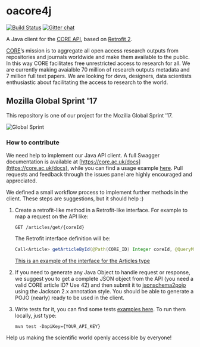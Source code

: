 # oacore4j

[![Build Status](https://travis-ci.org/oacore/oacore4j.svg?branch=master)](https://travis-ci.org/oacore/oacore4j)
[![Gitter chat](https://badges.gitter.im/org.png)](https://gitter.im/oacore-mozsprint17/Lobby)

A Java client for the [CORE API](https://core.ac.uk/docs/), based on [Retrofit 2](https://github.com/square/retrofit).

[CORE](https://core.ac.uk)’s mission is to aggregate all open access research outputs from repositories and journals worldwide and make them available to the public. In this way CORE facilitates free unrestricted access to research for all. We are currently making avaialble 70 million of research outputs metadata and 7 million full text papers. We are looking for devs, designers, data scientists enthusiastic about facilitating the access to research to the world.


## Mozilla Global Sprint '17
This repository is one of our project for the Mozilla Global Sprint '17. 

![Global Sprint](https://cloud.githubusercontent.com/assets/617994/24632585/b2b07dcc-1892-11e7-91cf-f9e473187cf7.png)

### How to contribute
We need help to implement our Java API client. A full Swagger documentation is available at [https://core.ac.uk/docs](https://core.ac.uk/docs),
while you can find a usage example [here](src/test/java/uk/ac/core/oacore4j/articles/ArticlesServiceTests.java).
Pull requests and feedback through the issues panel are highly encouraged and appreciated.

We defined a small workflow process to implement further methods in the client. These steps are suggestions, but it should help :)

1. Create a retrofit-like method in a Retrofit-like interface. For example to map a request on the API like: 
    ```http 
    GET /articles/get/{coreId} 
    ```
   The Retrofit interface definition will be:
   
    ```java 
    Call<Article> getArticleById(@Path(CORE_ID) Integer coreId, @QueryMap Map<String, Object> options); 
    ```
   [This is an example of the interface for the Articles type](https://github.com/oacore/oacore4j/blob/master/src/main/java/uk/ac/core/oacore4j/articles/ArticlesService.java)

2. If you need to generate any Java Object to handle request or response, we suggest you to get a complete JSON object from the API (you need a valid CORE article ID? Use 42) and then submit it to [jsonschema2pojo](http://www.jsonschema2pojo.org/) using the Jackson 2.x annotation style. You should be able to generate a POJO (nearly) ready to be used in the client. 

3. Write tests for it, you can find some tests [examples here](https://github.com/oacore/oacore4j/blob/master/src/test/java/uk/ac/core/oacore4j/articles/ArticlesServiceTests.java).
To run them locally, just type:
    ```maven
    mvn test -DapiKey={YOUR_API_KEY}
    ```

Help us making the scientific world openly accessible by everyone!
